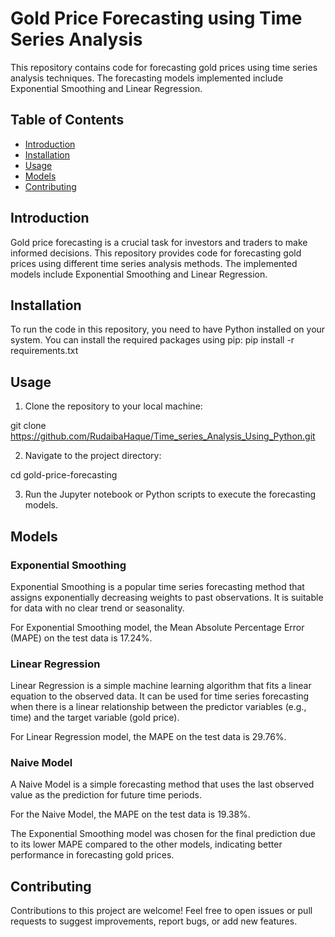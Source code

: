 # Gold Price Forecasting using Time Series Analysis

This repository contains code for forecasting gold prices using time series analysis techniques. The forecasting models implemented include Exponential Smoothing and Linear Regression.

## Table of Contents

- [Introduction](#introduction)
- [Installation](#installation)
- [Usage](#usage)
- [Models](#models)
- [Contributing](#contributing)

## Introduction

Gold price forecasting is a crucial task for investors and traders to make informed decisions. This repository provides code for forecasting gold prices using different time series analysis methods. The implemented models include Exponential Smoothing and Linear Regression.

## Installation

To run the code in this repository, you need to have Python installed on your system. You can install the required packages using pip:
pip install -r requirements.txt

## Usage

1. Clone the repository to your local machine:

git clone https://github.com/RudaibaHaque/Time_series_Analysis_Using_Python.git

2. Navigate to the project directory:

cd gold-price-forecasting

3. Run the Jupyter notebook or Python scripts to execute the forecasting models.

## Models

### Exponential Smoothing

Exponential Smoothing is a popular time series forecasting method that assigns exponentially decreasing weights to past observations. It is suitable for data with no clear trend or seasonality.

For Exponential Smoothing model, the Mean Absolute Percentage Error (MAPE) on the test data is 17.24%.

### Linear Regression

Linear Regression is a simple machine learning algorithm that fits a linear equation to the observed data. It can be used for time series forecasting when there is a linear relationship between the predictor variables (e.g., time) and the target variable (gold price).

For Linear Regression model, the MAPE on the test data is 29.76%.

### Naive Model

A Naive Model is a simple forecasting method that uses the last observed value as the prediction for future time periods.

For the Naive Model, the MAPE on the test data is 19.38%.

The Exponential Smoothing model was chosen for the final prediction due to its lower MAPE compared to the other models, indicating better performance in forecasting gold prices.


## Contributing

Contributions to this project are welcome! Feel free to open issues or pull requests to suggest improvements, report bugs, or add new features.




